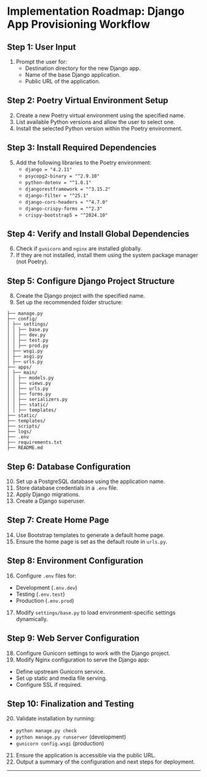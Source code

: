 # Implementation Roadmap: Django App Provisioning Workflow

## **Step 1: User Input**
1. Prompt the user for:
   - Destination directory for the new Django app.
   - Name of the base Django application.
   - Public URL of the application.

## **Step 2: Poetry Virtual Environment Setup**
2. Create a new Poetry virtual environment using the specified name.
3. List available Python versions and allow the user to select one.
4. Install the selected Python version within the Poetry environment.

## **Step 3: Install Required Dependencies**
5. Add the following libraries to the Poetry environment:
   - `django = "4.2.11"`
   - `psycopg2-binary = "^2.9.10"`
   - `python-dotenv = "^1.0.1"`
   - `djangorestframework = "^3.15.2"`
   - `django-filter = "^25.1"`
   - `django-cors-headers = "^4.7.0"`
   - `django-crispy-forms = "^2.3"`
   - `crispy-bootstrap5 = "^2024.10"`

## **Step 4: Verify and Install Global Dependencies**
6. Check if `gunicorn` and `nginx` are installed globally.
7. If they are not installed, install them using the system package manager (not Poetry).

## **Step 5: Configure Django Project Structure**
8. Create the Django project with the specified name.
9. Set up the recommended folder structure:
```
├── manage.py 
├── config/
│ ├── settings/
│ │ ├── base.py
│ │ ├── dev.py
│ │ ├── test.py
│ │ ├── prod.py
│ ├── wsgi.py
│ ├── asgi.py
│ ├── urls.py
├── apps/ 
│ ├── main/ 
│ │ ├── models.py 
│ │ ├── views.py 
│ │ ├── urls.py 
│ │ ├── forms.py 
│ │ ├── serializers.py 
│ │ ├── static/ 
│ │ ├── templates/ 
├── static/ 
├── templates/ 
├── scripts/ 
├── logs/ 
├── .env 
├── requirements.txt 
├── README.md

```

## **Step 6: Database Configuration**
10. Set up a PostgreSQL database using the application name.
11. Store database credentials in a `.env` file.
12. Apply Django migrations.
13. Create a Django superuser.

## **Step 7: Create Home Page**
14. Use Bootstrap templates to generate a default home page.
15. Ensure the home page is set as the default route in `urls.py`.

## **Step 8: Environment Configuration**
16. Configure `.env` files for:
 - Development (`.env.dev`)
 - Testing (`.env.test`)
 - Production (`.env.prod`)
17. Modify `settings/base.py` to load environment-specific settings dynamically.

## **Step 9: Web Server Configuration**
18. Configure Gunicorn settings to work with the Django project.
19. Modify Nginx configuration to serve the Django app:
 - Define upstream Gunicorn service.
 - Set up static and media file serving.
 - Configure SSL if required.

## **Step 10: Finalization and Testing**
20. Validate installation by running:
 - `python manage.py check`
 - `python manage.py runserver` (development)
 - `gunicorn config.wsgi` (production)
21. Ensure the application is accessible via the public URL.
22. Output a summary of the configuration and next steps for deployment.

---
